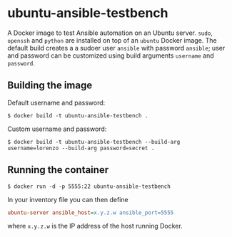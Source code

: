 # ubuntu-ansible-testbench

A Docker image to test Ansible automation on an Ubuntu server. `sudo`, `openssh` and `python` are installed on top of an `ubuntu` Docker image.
The default build creates a a sudoer user `ansible` with password `ansible`; user and password can be customized using build arguments `username` and `password`.

## Building the image

Default username and password:

```
$ docker build -t ubuntu-ansible-testbench .
```

Custom username and password:

```
$ docker build -t ubuntu-ansible-testbench --build-arg username=lorenzo --build-arg password=secret .
```

## Running the container

```
$ docker run -d -p 5555:22 ubuntu-ansible-testbench
```

In your inventory file you can then define

```ini
ubuntu-server ansible_host=x.y.z.w ansible_port=5555
```

where `x.y.z.w` is the IP address of the host running Docker.
